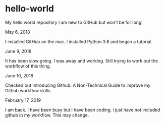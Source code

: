 # hello-world
My hello world repository 
I am new to GitHub but won't be for long!

May 6, 2018

I installed GitHub on the mac. I installed Python 3.6 and began a tutorial.

June 9, 2018

It has been slow going. I was away and working.
Still trying to work out the workflow of this thing.

June 10, 2018

Checked out Introducing Github: A Non-Technical Guide to improve my Github workflow skills.

February 17, 2019

I am back. I have been busy but I have been coding. i just have not included github in my workflow.  This may change.

